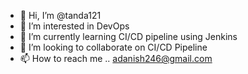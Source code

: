 - 👋 Hi, I’m @tanda121
- 👀 I’m interested in DevOps
- 🌱 I’m currently learning CI/CD pipeline using Jenkins
- 💞️ I’m looking to collaborate on CI/CD Pipeline
- 📫 How to reach me .. adanish246@gmail.com

<!---
tanda121/tanda121 is a ✨ special ✨ repository because its `README.md` (this file) appears on your GitHub profile.
You can click the Preview link to take a look at your changes.
--->
